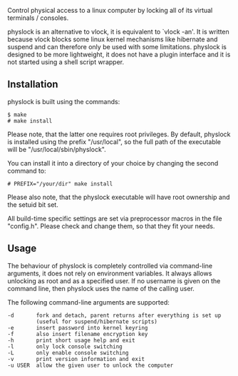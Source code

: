 Control physical access to a linux computer by locking all of its virtual
terminals / consoles.

physlock is an alternative to vlock, it is equivalent to `vlock -an'. It is
written because vlock blocks some linux kernel mechanisms like hibernate and
suspend and can therefore only be used with some limitations.
physlock is designed to be more lightweight, it does not have a plugin
interface and it is not started using a shell script wrapper.

Installation
------------
physlock is built using the commands:

    $ make
    # make install

Please note, that the latter one requires root privileges.
By default, physlock is installed using the prefix "/usr/local", so the full
path of the executable will be "/usr/local/sbin/physlock".

You can install it into a directory of your choice by changing the second
command to:

    # PREFIX="/your/dir" make install

Please also note, that the physlock executable will have root ownership and the
setuid bit set.

All build-time specific settings are set via preprocessor macros in the file
"config.h". Please check and change them, so that they fit your needs.

Usage
-----
The behaviour of physlock is completely controlled via command-line arguments,
it does not rely on environment variables.
It always allows unlocking as root and as a specified user. If no username is
given on the command line, then physlock uses the name of the calling user.

The following command-line arguments are supported:

    -d       fork and detach, parent returns after everything is set up
             (useful for suspend/hibernate scripts)
	-e		 insert password into kernel keyring
	-f		 also insert filename encryption key
    -h       print short usage help and exit
    -l       only lock console switching
    -L       only enable console switching
    -v       print version information and exit
    -u USER  allow the given user to unlock the computer
